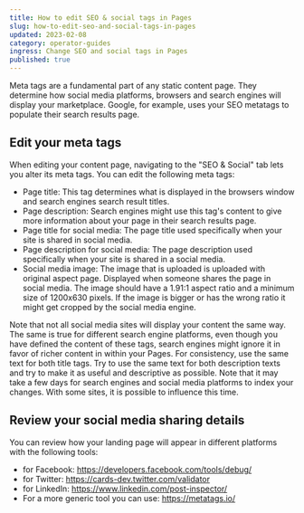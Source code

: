 ```yaml
---
title: How to edit SEO & social tags in Pages
slug: how-to-edit-seo-and-social-tags-in-pages
updated: 2023-02-08
category: operator-guides
ingress: Change SEO and social tags in Pages
published: true
---
```


Meta tags are a fundamental part of any static content page. They
determine how social media platforms, browsers and search engines will
display your marketplace. Google, for example, uses your SEO metatags to
populate their search results page.

## Edit your meta tags

When editing your content page, navigating to the 
"SEO & Social" tab lets you alter its meta tags. You can edit the following meta
tags:

- Page title: This tag determines what is displayed in the browsers
  window and search engines search result titles.
- Page description: Search engines might use this tag's content to give
  more information about your page in their search results page.
- Page title for social media: The page title used specifically when
  your site is shared in social media.
- Page description for social media: The page description used
  specifically when your site is shared in a social media.
- Social media image: The image that is uploaded is uploaded with
  original aspect page. Displayed when someone shares the page in social
  media. The image should have a 1.91:1 aspect ratio and a minimum size
  of 1200x630 pixels. If the image is bigger or has the wrong ratio it
  might get cropped by the social media engine.

Note that not all social media sites will display your content the same
way. The same is true for different search engine platforms, even though
you have defined the content of these tags, search engines might ignore
it in favor of richer content in within your Pages. For consistency, use
the same text for both title tags. Try to use the same text for both
description texts and try to make it as useful and descriptive as
possible. Note that it may take a few days for search engines and social
media platforms to index your changes. With some sites, it is possible
to influence this time.

## Review your social media sharing details

You can review how your landing page will appear in different platforms
with the following tools:

- for Facebook: https://developers.facebook.com/tools/debug/
- for Twitter: https://cards-dev.twitter.com/validator
- for LinkedIn: https://www.linkedin.com/post-inspector/
- For a more generic tool you can use: https://metatags.io/
